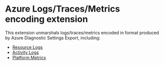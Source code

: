 # Azure Logs/Traces/Metrics encoding extension

This extension unmarshals logs/traces/metrics encoded in format produced by Azure Diagnostic Settings Export, including:

- [Resource Logs](https://learn.microsoft.com/en-us/azure/azure-monitor/platform/resource-logs)
- [Activity Logs](https://learn.microsoft.com/en-us/azure/azure-monitor/platform/activity-log)
- [Platform Metrics](https://learn.microsoft.com/en-us/azure/azure-monitor/platform/metrics-supported)
